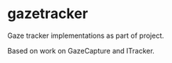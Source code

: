 # gazetracker
Gaze tracker implementations as part of project.

Based on work on GazeCapture and ITracker.
